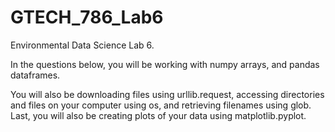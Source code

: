 # GTECH_786_Lab6
Environmental Data Science Lab 6. <br />

In the questions below, you will be working with numpy arrays, and pandas dataframes. <br />

You will also be downloading files using urllib.request, accessing directories and files on your computer using os, and retrieving filenames using glob. Last, you will also be creating plots of your data using matplotlib.pyplot.
